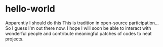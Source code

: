 # hello-world
Apparently I should do this
This is tradition in open-source participation... So I guess I'm out there now. I hope I will soon be able to
interact with wonderful people and contribute meaningful patches of codes to neat projects.
